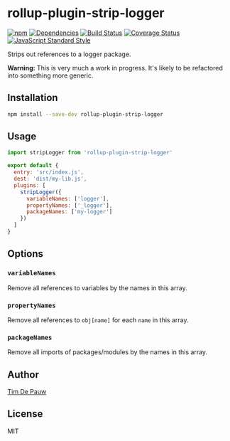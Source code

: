 # rollup-plugin-strip-logger

[![npm](https://img.shields.io/npm/v/rollup-plugin-strip-logger.svg)](https://www.npmjs.com/package/rollup-plugin-strip-logger) [![Dependencies](https://img.shields.io/david/timdp/rollup-plugin-strip-logger.svg)](https://david-dm.org/timdp/rollup-plugin-strip-logger) [![Build Status](https://img.shields.io/travis/timdp/rollup-plugin-strip-logger/master.svg)](https://travis-ci.org/timdp/rollup-plugin-strip-logger) [![Coverage Status](https://img.shields.io/coveralls/timdp/rollup-plugin-strip-logger/master.svg)](https://coveralls.io/r/timdp/rollup-plugin-strip-logger) [![JavaScript Standard Style](https://img.shields.io/badge/code%20style-standard-brightgreen.svg)](http://standardjs.com/)

Strips out references to a logger package.

**Warning:** This is very much a work in progress. It's likely to be refactored
into something more generic.

## Installation

```bash
npm install --save-dev rollup-plugin-strip-logger
```

## Usage

```js
import stripLogger from 'rollup-plugin-strip-logger'

export default {
  entry: 'src/index.js',
  dest: 'dist/my-lib.js',
  plugins: [
    stripLogger({
      variableNames: ['logger'],
      propertyNames: ['_logger'],
      packageNames: ['my-logger']
    })
  ]
}
```

## Options

### `variableNames`

Remove all references to variables by the names in this array.

### `propertyNames`

Remove all references to `obj[name]` for each `name` in this array.

### `packageNames`

Remove all imports of packages/modules by the names in this array.

## Author

[Tim De Pauw](https://tmdpw.eu/)

## License

MIT
